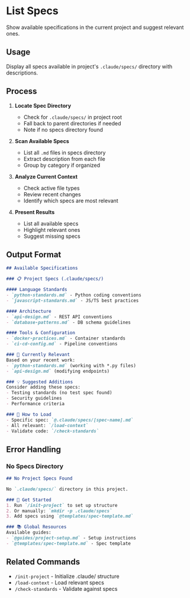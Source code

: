 # List Specs

Show available specifications in the current project and suggest relevant ones.

## Usage

Display all specs available in project's `.claude/specs/` directory with descriptions.

## Process

1. **Locate Spec Directory**
   - Check for `.claude/specs/` in project root
   - Fall back to parent directories if needed
   - Note if no specs directory found

2. **Scan Available Specs**
   - List all `.md` files in specs directory
   - Extract description from each file
   - Group by category if organized

3. **Analyze Current Context**
   - Check active file types
   - Review recent changes
   - Identify which specs are most relevant

4. **Present Results**
   - List all available specs
   - Highlight relevant ones
   - Suggest missing specs

## Output Format

```markdown
## Available Specifications

### 📋 Project Specs (.claude/specs/)

#### Language Standards
- `python-standards.md` - Python coding conventions
- `javascript-standards.md` - JS/TS best practices

#### Architecture
- `api-design.md` - REST API conventions
- `database-patterns.md` - DB schema guidelines

#### Tools & Configuration
- `docker-practices.md` - Container standards
- `ci-cd-config.md` - Pipeline conventions

### 🎯 Currently Relevant
Based on your recent work:
- `python-standards.md` (working with *.py files)
- `api-design.md` (modifying endpoints)

### 💡 Suggested Additions
Consider adding these specs:
- Testing standards (no test spec found)
- Security guidelines
- Performance criteria

### 🔗 How to Load
- Specific spec: `@.claude/specs/[spec-name].md`
- All relevant: `/load-context`
- Validate code: `/check-standards`
```

## Error Handling

### No Specs Directory
```markdown
## No Project Specs Found

No `.claude/specs/` directory in this project.

### 🚀 Get Started
1. Run `/init-project` to set up structure
2. Or manually: `mkdir -p .claude/specs`
3. Add specs using `@templates/spec-template.md`

### 📚 Global Resources
Available guides:
- `@guides/project-setup.md` - Setup instructions
- `@templates/spec-template.md` - Spec template
```

## Related Commands

- `/init-project` - Initialize .claude/ structure  
- `/load-context` - Load relevant specs
- `/check-standards` - Validate against specs